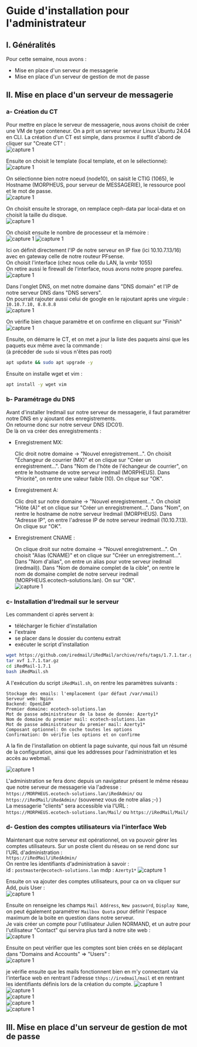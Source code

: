# Guide d'installation pour l'administrateur

## I. Généralités
Pour cette semaine, nous avons :
- Mise en place d'un serveur de messagerie
- Mise en place d'un serveur de gestion de mot de passe

## II. Mise en place d'un serveur de messagerie  

### a- Création du CT
Pour mettre en place le serveur de messagerie, nous avons choisit de créer une VM de type conteneur. On a prit un serveur serveur Linux Ubuntu 24.04 en CLI. 
La création d'un CT est simple, dans proxmox il suffit d'abord de cliquer sur "Create CT" :  
![capture 1](../Ressources/Images/MORPHEUS_1.png)  
  
Ensuite on choisit le template (local template, et on le sélectionne):  
![capture 1](../Ressources/Images/MORPHEUS_2.png)  
  
On sélectionne bien notre noeud (node10), on saisit le CTIG (1065), le Hostname (MORPHEUS, pour serveur de MESSAGERIE), le ressource pool et le mot de passe.  
![capture 1](../Ressources/Images/MORPHEUS_3.png)  
  
On choisit ensuite le strorage, on remplace ceph-data par local-data et on choisit la taille du disque.  
![capture 1](../Ressources/Images/MORPHEUS_4.png)  

On choisit ensuite le nombre de processeur et la mémoire :    
![capture 1](../Ressources/Images/MORPHEUS_5.png) 
![capture 1](../Ressources/Images/MORPHEUS_6.png)  

Ici on définit directement l'IP de notre serveur en IP fixe (ici 10.10.7.13/16) avec en gateway celle de notre routeur PFsense.  
On choisit l'interface (chez nous celle du LAN, la vmbr 1055)  
On retire aussi le firewall de l'interface, nous avons notre propre parefeu.  
![capture 1](../Ressources/Images/MORPHEUS_7.png)   

Dans l'onglet DNS, on met notre domaine dans "DNS domain" et l'IP de notre serveur DNS dans "DNS servers".  
On pourrait rajouter aussi celui de google en le rajoutant après une virgule :  
`10.10.7.10, 8.8.8.8`  
![capture 1](../Ressources/Images/MORPHEUS_8.png)  

On vérifie bien chaque paramètre et on confirme en cliquant sur "Finish"    
![capture 1](../Ressources/Images/MORPHEUS_9.png)   

Ensuite, on démarre le CT, et on met a jour la liste des paquets ainsi que les paquets eux même avec la commande :  
(à précéder de `sudo` si vous n'êtes pas root)  

```bash
apt update && sudo apt upgrade -y
```
Ensuite on installe wget et vim :  
```bash
apt install -y wget vim
```

### b- Paramétrage du DNS  
Avant d'installer Iredmail sur notre serveur de messagerie, il faut paramétrer notre DNS en y ajoutant des enregistrements.  
On retourne donc sur notre serveur DNS (DC01).  
De là on va créer des enregistrements :
- Enregistrement MX:

    Clic droit notre domaine -> "Nouvel enregistrement...".
    On choisit "Échangeur de courrier (MX)" et on clique sur "Créer un enregistrement...".
    Dans "Nom de l'hôte de l'échangeur de courrier", on entre le hostname de votre serveur iredmail (MORPHEUS).
    Dans "Priorité", on rentre une valeur faible (10).
    On clique sur "OK".
- Enregistrement A:

    Clic droit sur notre domaine -> "Nouvel enregistrement...".
    On choisit "Hôte (A)" et on clique sur "Créer un enregistrement...".
    Dans "Nom", on rentre le hostname de notre serveur Iredmail (MORPHEUS).
    Dans "Adresse IP", on entre l'adresse IP de notre serveur iredmail (10.10.7.13).
    On clique sur "OK".

- Enregistrement CNAME :

    On clique droit sur notre domaine -> "Nouvel enregistrement...".
    On choisit "Alias (CNAME)" et on clique sur "Créer un enregistrement...".
    Dans "Nom d'alias", on entre un alias pour votre serveur iredmail (iredmail)).
    Dans "Nom de domaine complet de la cible", on rentre le nom de domaine complet de notre serveur iredmail (MORPHEUS.ecotech-solutions.lan).
    On sur "OK".  
  ![capture 1](../Ressources/Images/DNS_1.png) 

### c- Installation d'Iredmail sur le serveur  

Les commandent ci après servent à:
- télécharger le fichier d'installation
- l'extraire
- se placer dans le dossier du contenu extrait
- exécuter le script d'installation
```bash
wget https://github.com/iredmail/iRedMail/archive/refs/tags/1.7.1.tar.gz
tar xvf 1.7.1.tar.gz
cd iRedMail-1.7.1
bash iRedMail.sh
```
A l'exécution du script `iRedMail.sh`, on rentre les paramètres suivants :  

    Stockage des emails: l'emplacement (par défaut /var/vmail)
    Serveur web: Nginx
    Backend: OpenLDAP
    Premier domaine: ecotech-solutions.lan
    Mot de passe administrateur de la base de donnée: Azerty1*
    Nom de domaine du premier mail: ecotech-solutions.lan
    Mot de passe administrateur du premier mail: Azerty1*
    Composant optionnel: On coche toutes les options
    Confirmation: On vérifie les options et on confirme

A la fin de l'installation on obtient la page suivante, qui nous fait un résumé de la configuration, ainsi que les addresses pour l'administration et les accès au webmail.  

 ![capture 1](../Ressources/Images/MORPHEUS_10.png)   

L'administration se fera donc depuis un navigateur présent le même réseau que notre serveur de messagerie via l'adresse :  
`https://MORPHEUS.ecotech-solutions.lan/iRedAdmin/`  ou `https://iRedMail/iRedAdmin/` (souvenez vous de notre alias ;-) )  
La messagerie "clients" sera accessible via l'URL :  
`https://MORPHEUS.ecotech-solutions.lan/Mail/` ou `https://iRedMail/Mail/`  

### d- Gestion des comptes utilisateurs via l'interface Web   

Maintenant que notre serveur est opérationnel, on va pouvoir gérer les comptes utilisateurs. Sur un poste client du réseau on se rend donc sur l'URL d'administration :  
 `https://iRedMail/iRedAdmin/`  
 On rentre les identifiants d'administration à savoir :  
 id : `postmaster@ecotech-solutions.lan`
 mdp : `Azerty1*`
 ![capture 1](../Ressources/Images/MORPHEUS_11.png)  

 Ensuite on va ajouter des comptes utilisateurs, pour ca on va cliquer sur Add, puis User :  
 ![capture 1](../Ressources/Images/MORPHEUS_12.png)  

 Ensuite on renseigne les champs `Mail Address`, `New password`, `Display Name`, on peut également paramétrer `Mailbox Quota` pour définir l'espace maximum de la boite en question dans notre serveur.  
 Je vais créer un compte pour l'utilisateur Julien NORMAND, et un autre pour l'utilisateur "Contact" qui servira plus tard à notre site web :  
 ![capture 1](../Ressources/Images/MORPHEUS_13.png)  

 Ensuite on peut vérifier que les comptes sont bien créés en se déplaçant dans "Domains and Accounts" => "Users" :  
 ![capture 1](../Ressources/Images/MORPHEUS_14.png)  

 je vérifie ensuite que les mails fonctionnent bien en m'y connectant via l'interface web en rentrant l'adresse `thhps://iredmail/mail` et en rentrant les identifiants définis lors de la création du compte. 
 ![capture 1](../Ressources/Images/MORPHEUS_15.png)  
 ![capture 1](../Ressources/Images/MORPHEUS_16.png)  
 ![capture 1](../Ressources/Images/MORPHEUS_17.png)  
 ![capture 1](../Ressources/Images/MORPHEUS_18.png)  
 ![capture 1](../Ressources/Images/MORPHEUS_19.png)  
## III. Mise en place d'un serveur de gestion de mot de passe

